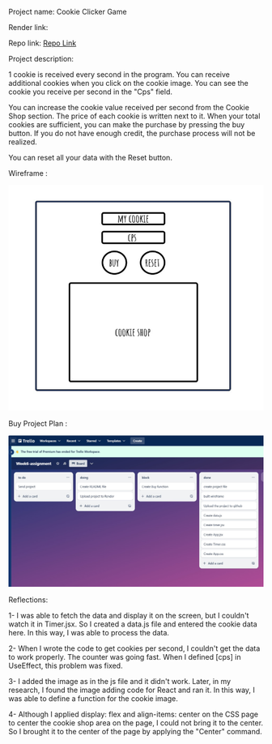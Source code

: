 Project name: Cookie Clicker Game

Render link: 

Repo link: [Repo Link](https://github.com/eminehorozoglu/week6-assignment-)

Project description:

1 cookie is received every second in the program. You can receive additional cookies when you click on the cookie image. You can see the cookie you receive per second in the "Cps" ​​field.

You can increase the cookie value received per second from the Cookie Shop section. The price of each cookie is written next to it. When your total cookies are sufficient, you can make the purchase by pressing the buy button. If you do not have enough credit, the purchase process will not be realized.

You can reset all your data with the Reset button.

Wireframe :

![ Wireframe](./Wireframe.jpg)

Buy Project Plan :

![ Wireframe](./trello-week6.jpg)

Reflections:

1- I was able to fetch the data and display it on the screen, but I couldn't watch it in Timer.jsx. So I created a data.js file and entered the cookie data here. In this way, I was able to process the data.

2- When I wrote the code to get cookies per second, I couldn't get the data to work properly. The counter was going fast. When I defined [cps] in UseEffect, this problem was fixed.

3- I added the image as in the js file and it didn't work. Later, in my research, I found the image adding code for React and ran it. In this way, I was able to define a function for the cookie image.

4- Although I applied display: flex and align-items: center on the CSS page to center the cookie shop area on the page, I could not bring it to the center. So I brought it to the center of the page by applying the "Center" command.




